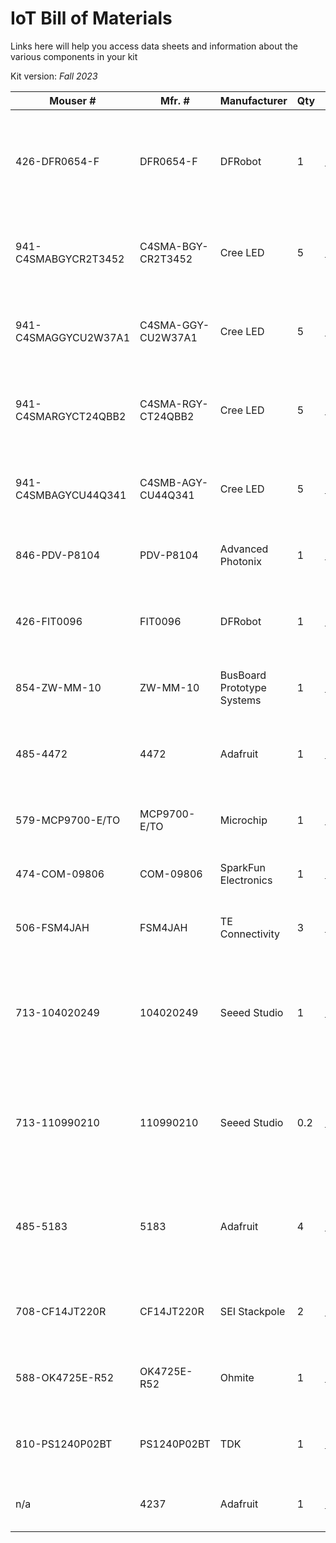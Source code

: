 # IoT Bill of Materials

Links here will help you access data sheets and information about the various components in your kit

Kit version: _Fall 2023_

| Mouser #             | Mfr. #             | Manufacturer               | Qty | URL                                                                                                        | Description                                                                                                         |
| -------------------- | ------------------ | -------------------------- | --- | ---------------------------------------------------------------------------------------------------------- | ------------------------------------------------------------------------------------------------------------------- |
| 426-DFR0654-F        | DFR0654-F          | DFRobot                    | 1   | [Mouser](https://www.mouser.com/ProductDetail/DFRobot/DFR0654-F?qs=DRkmTr78QARtpUKAs1lqkg%3D%3D)                     | Multiprotocol Development Tools FireBeetle ESP32-E IoT Microcontroller with header (Supports Wi-Fi &amp; Bluetooth) |
| 941-C4SMABGYCR2T3452 | C4SMA-BGY-CR2T3452 | Cree LED                   | 5   | [Mouser](https://www.mouser.com/ProductDetail/Cree-LED/C4SMA-BGY-CR2T3452?qs=7D1LtPJG0i2nUGj49G8b4A%3D%3D)           | Standard LEDs - Through Hole Blue LED 472nm, 4-mmOval, 605-1415mcd                                                  |
| 941-C4SMAGGYCU2W37A1 | C4SMA-GGY-CU2W37A1 | Cree LED                   | 5   | [Mouser](https://www.mouser.com/ProductDetail/Cree-LED/C4SMA-GGY-CU2W37A1?qs=7D1LtPJG0i1gnYL5Rh9Mjg%3D%3D)           | Standard LEDs - Through Hole Green LED 527nm 4-mmOval, 1672-3885mcd                                                 |
| 941-C4SMARGYCT24QBB2 | C4SMA-RGY-CT24QBB2 | Cree LED                   | 5   | [Mouser](https://www.mouser.com/ProductDetail/Cree-LED/C4SMA-RGY-CT24QBB2?qs=7D1LtPJG0i3TvxXk5NgRdw%3D%3D)           | Standard LEDs - Through Hole Red LED, 621nm, 4-mmOval, 1205-1976mcd                                                 |
| 941-C4SMBAGYCU44Q341 | C4SMB-AGY-CU44Q341 | Cree LED                   | 5   | [Mouser](https://www.mouser.com/ProductDetail/Cree-LED/C4SMB-AGY-CU44Q341?qs=7D1LtPJG0i3P0lOH1HuUmA%3D%3D)           | Standard LEDs - Through Hole Amber LED 591nm 4-mmOval, 1976-3295mcd                                                 |
| 846-PDV-P8104        | PDV-P8104          | Advanced Photonix          | 1   | [Mouser](https://www.mouser.com/ProductDetail/Advanced-Photonix/PDV-P8104?qs=tlsG%2FOw5FFhNlJFnM8WslQ%3D%3D)         | Ambient Light Sensors Ceramic Photocell                                                                             |
| 426-FIT0096          | FIT0096            | DFRobot                    | 1   | [Mouser](https://www.mouser.com/ProductDetail/DFRobot/FIT0096?qs=kE1vTINknaUsk8v4KGJq6g%3D%3D)                       | DFRobot Accessories 400 Tie Point Interlocking Solderless Breadboard                                                |
| 854-ZW-MM-10         | ZW-MM-10           | BusBoard Prototype Systems | 1   | [Mouser](https://www.mouser.com/ProductDetail/BusBoard-Prototype-Systems/ZW-MM-10?qs=I13xAFqYpRS2vPPNkDxO%2FA%3D%3D) | Jumper Wires ZipWire Male-Male 40 Unzipp Wires x 10cm                                                               |
| 485-4472             | 4472               | Adafruit                   | 1   | [Mouser](https://www.mouser.com/ProductDetail/Adafruit/4472?qs=CUBnOrq4ZJxdyof1rGiiGQ%3D%3D)                         | USB Cables / IEEE 1394 Cables USB Type A to Type C Cable - 6 long                                                   |
| 579-MCP9700-E/TO     | MCP9700-E/TO       | Microchip                  | 1   | [Mouser](https://www.mouser.com/ProductDetail/Microchip-Technology/MCP9700-E-TO?qs=RnzODY3cU8urP3k8lWhNkg%3D%3D)     | Board Mount Temperature Sensors Lin Active Therm                                                                    |
| 474-COM-09806        | COM-09806          | SparkFun Electronics       | 1   | [Mouser](https://www.mouser.com/ProductDetail/SparkFun/COM-09806?qs=WyAARYrbSnZfuYr3d0NLOQ%3D%3D)                    | SparkFun Accessories Trimpot 10K Ohm with Knob                                                                      |
| 506-FSM4JAH          | FSM4JAH            | TE Connectivity            | 3   | [Mouser](https://www.mouser.com/ProductDetail/TE-Connectivity-PB/FSM4JAH?qs=g%252BEszo6zu8PvDg3Xald8LA%3D%3D)        | Tactile Switches TACTILE SWITCH 6MM HIGH                                                                            |
| 713-104020249        | 104020249          | Seeed Studio               | 1   | [Mouser](https://www.mouser.com/ProductDetail/Seeed-Studio/104020249?qs=Wj%2FVkw3K%252BMCj3w6xp4wU8g%3D%3D)          | Display Development Tools Grove - OLED Yellow&Blue Display 0.96 (SSD1315) - SPI/IIC -3.3V/5V                        |
| 713-110990210        | 110990210          | Seeed Studio               | 0.2 | [Mouser](https://www.mouser.com/ProductDetail/Seeed-Studio/110990210?qs=1%252B9yuXKSi8A2O44lPDM%252BLw%3D%3D)        | Seeed Studio Accessories Grove - 4 pin Male Jumper to Grove 4 pin Conversion Cable (5 PCs per Pack)                 |
| 485-5183             | 5183               | Adafruit                   | 4   | [Mouser](https://www.mouser.com/ProductDetail/Adafruit/5183?qs=TCDPyi3sCW3I31cqj%252B2E3g%3D%3D)                     | Adafruit Accessories DHT20 - AHT20 Pin Module - I2C Temperature and Humidity Sensor                                 |
| 708-CF14JT220R       | CF14JT220R         | SEI Stackpole              | 2   | [Mouser](https://www.mouser.com/ProductDetail/SEI-Stackpole/CF14JT220R?qs=FESYatJ8odLV3fb43Uawhg%3D%3D)              | Carbon Film Resistors - Through Hole RES, CF, 1/4W, 220 ohm, 5%                                                     |
| 588-OK4725E-R52      | OK4725E-R52        | Ohmite                     | 1   | [Mouser](https://www.mouser.com/ProductDetail/Ohmite/OK4725E-R52?qs=AkUtuiJmyflWY6Xbvr5uKA%3D%3D)                    | Carbon Film Resistors - Through Hole 4.7K Ohm 1/4W 5% 250 Volt                                                      |
| 810-PS1240P02BT      | PS1240P02BT        | TDK                        | 1   | [Mouser](https://www.mouser.com/ProductDetail/TDK/PS1240P02BT?qs=d7g9p1yFhWaZXSY9MjKMkw%3D%3D)                       | Piezo Buzzers & Audio Indicators Round 12.2mmx6.5mm 4kHz Vin=3V                                                     |
| n/a                  | 4237               | Adafruit                   | 1   | [Mouser](https://www.mouser.com/ProductDetail/Adafruit/4237?qs=PzGy0jfpSMvOngOlj%2FyJjg%3D%3D)/[Adafruit](https://www.adafruit.com/product/4237)                                                          | Battery Packs Lithium Ion Polymer Battery - 3.7V 150mAh                                                             |
